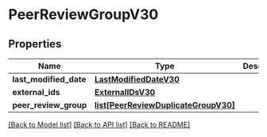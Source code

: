 # PeerReviewGroupV30

## Properties
Name | Type | Description | Notes
------------ | ------------- | ------------- | -------------
**last_modified_date** | [**LastModifiedDateV30**](LastModifiedDateV30.md) |  | [optional] 
**external_ids** | [**ExternalIDsV30**](ExternalIDsV30.md) |  | [optional] 
**peer_review_group** | [**list[PeerReviewDuplicateGroupV30]**](PeerReviewDuplicateGroupV30.md) |  | [optional] 

[[Back to Model list]](../README.md#documentation-for-models) [[Back to API list]](../README.md#documentation-for-api-endpoints) [[Back to README]](../README.md)

